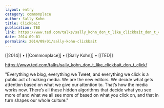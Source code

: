 ```yaml
---
layout: entry
category: commonplace
author: Sally Kohn
title: Clickbait
publication: TED
link: https://www.ted.com/talks/sally_kohn_don_t_like_clickbait_don_t_click/
date: 2014-09-01
permalink: 2014/09/01/sally-kohn-clickbait
---
```


[[2014]] • [[Commonplace]] • [[Sally Kohn]] • [[TED]]

https://www.ted.com/talks/sally_kohn_don_t_like_clickbait_don_t_click/

"Everything we blog, everything we Tweet, and everything we click is a public act of making media. We are the new editors. We decide what gets attention based on what we give our attention to. That’s how the media works now. There’s all these hidden algorithms that decide what you see more of and what we all see more of based on what you click on, and that in turn shapes our whole culture."